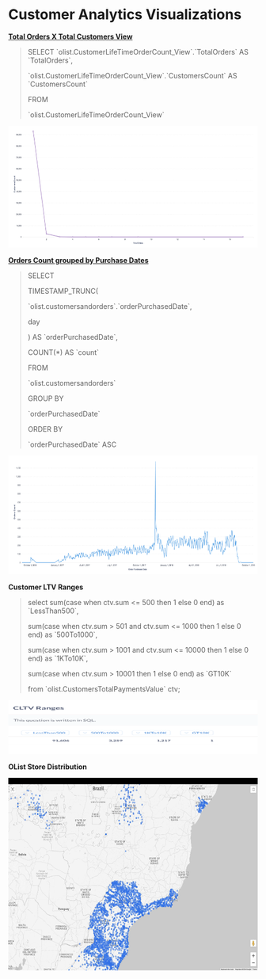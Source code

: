 # Customer Analytics Visualizations

**<u>Total Orders X Total Customers View</u>**

> SELECT
> \`olist.CustomerLifeTimeOrderCount_View\`.\`TotalOrders\` AS
> \`TotalOrders\`,
>
> \`olist.CustomerLifeTimeOrderCount_View\`.\`CustomersCount\` AS
> \`CustomersCount\`
>
> FROM
>
> \`olist.CustomerLifeTimeOrderCount_View\`

<img src="https://github.com/clicksuku/sundarkp-olist-commerce/blob/main/Visualizations/Customer%20Lifetime%20OrderCount.png" style="width:6.26806in;height:2.56111in"
alt="A graph with a line Description automatically generated with medium confidence" />

**<u>Orders Count grouped by Purchase Dates</u>**

> SELECT
>
> TIMESTAMP_TRUNC(
>
> \`olist.customersandorders\`.\`orderPurchasedDate\`,
>
> day
>
> ) AS \`orderPurchasedDate\`,
>
> COUNT(\*) AS \`count\`
>
> FROM
>
> \`olist.customersandorders\`
>
> GROUP BY
>
> \`orderPurchasedDate\`
>
> ORDER BY
>
> \`orderPurchasedDate\` ASC

<img src="https://github.com/clicksuku/sundarkp-olist-commerce/blob/main/Visualizations/Orders%20Count%20grouped%20by%20Purchase%20Dates.png" style="width:6.86157in;height:2.49802in"
alt="A graph showing a line Description automatically generated with medium confidence" />

**Customer LTV Ranges**

> select sum(case when ctv.sum \<= 500 then 1 else 0 end) as
> \`LessThan500\`,
>
> sum(case when ctv.sum \> 501 and ctv.sum \<= 1000 then 1 else 0 end)
> as \`500To1000\`,
>
> sum(case when ctv.sum \> 1001 and ctv.sum \<= 10000 then 1 else 0 end)
> as \`1KTo10K\`,
>
> sum(case when ctv.sum \> 10001 then 1 else 0 end) as \`GT10K\`
>
> from \`olist.CustomersTotalPaymentsValue\` ctv;

<img src="https://github.com/clicksuku/sundarkp-olist-commerce/blob/main/Visualizations/Customer%20LifeTime%20Value%20Ranges.png" style="width:6.26806in;height:1.1375in"
alt="A screenshot of a cellphone Description automatically generated" />

**OList Store Distribution**

<img src="https://github.com/clicksuku/sundarkp-olist-commerce/blob/main/Visualizations/Olist.jpg" style="width:6.26806in;height:4.05208in"
alt="A screenshot of a map Description automatically generated" />
